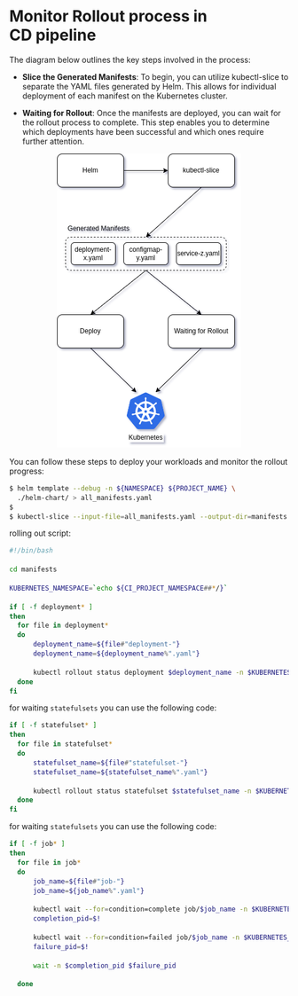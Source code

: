 # Monitor Rollout process in CD pipeline

The diagram below outlines the key steps involved in the process:

- **Slice the Generated Manifests**: To begin, you can utilize kubectl-slice to separate the YAML files generated by Helm. This allows for individual deployment of each manifest on the Kubernetes cluster.

- **Waiting for Rollout**: Once the manifests are deployed, you can wait for the rollout process to complete. This step enables you to determine which deployments have been successful and which ones require further attention.

<p align="center">
  <img src="pictures/rollout.png?raw=true" />
</p>

You can follow these steps to deploy your workloads and monitor the rollout progress:

```bash
$ helm template --debug -n ${NAMESPACE} ${PROJECT_NAME} \
  ./helm-chart/ > all_manifests.yaml
$
$ kubectl-slice --input-file=all_manifests.yaml --output-dir=manifests
```

rolling out script:

```bash
#!/bin/bash

cd manifests

KUBERNETES_NAMESPACE=`echo ${CI_PROJECT_NAMESPACE##*/}`

if [ -f deployment* ]
then
  for file in deployment*
  do
      deployment_name=${file#"deployment-"}
      deployment_name=${deployment_name%".yaml"}
      
      kubectl rollout status deployment $deployment_name -n $KUBERNETES_NAMESPACE --timeout=1000s
  done
fi
```

for waiting `statefulsets` you can use the following code: 

```bash
if [ -f statefulset* ]
then
  for file in statefulset*
  do
      statefulset_name=${file#"statefulset-"}
      statefulset_name=${statefulset_name%".yaml"}
      
      kubectl rollout status statefulset $statefulset_name -n $KUBERNETES_NAMESPACE --timeout=1000s
  done
fi
```

for waiting `statefulsets` you can use the following code: 
```bash
if [ -f job* ]
then
  for file in job*
  do
      job_name=${file#"job-"}
      job_name=${job_name%".yaml"}
      
      kubectl wait --for=condition=complete job/$job_name -n $KUBERNETES_NAMESPACE --timeout=1800s &
      completion_pid=$!

      kubectl wait --for=condition=failed job/$job_name -n $KUBERNETES_NAMESPACE --timeout=1800s && exit 1 &
      failure_pid=$! 

      wait -n $completion_pid $failure_pid

  done
```
